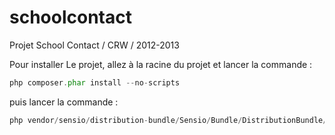 schoolcontact
=============

Projet School Contact / CRW / 2012-2013

Pour installer Le projet, allez à la racine du projet et lancer la commande :
```php
php composer.phar install --no-scripts
```

puis lancer la commande :

```php
php vendor/sensio/distribution-bundle/Sensio/Bundle/DistributionBundle/Resources/bin/build_bootstrap.php
```
